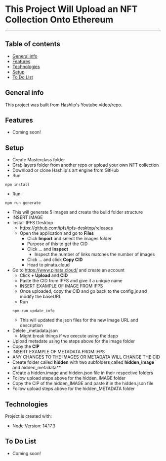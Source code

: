 # This Project Will Upload an NFT Collection Onto Ethereum

---

## Table of contents

- [General info](#general-info)
- [Features](#features)
- [Technologies](#technologies)
- [Setup](#setup)
- [To Do List](#to-do-list)

## General info

This project was built from Hashlip's Youtube video/repo.

## Features

- Coming soon!

## Setup

- Create Masterclass folder
- Grab layers folder from another repo or upload your own NFT collection
- Download or clone Hashlip's art engine from GitHub
- Run
```
npm install
```
- Run
```
npm run generate
```
- This will generate 5 images and create the build folder structure
- INSERT IMAGE
- Install IPFS Desktop
  - https://github.com/ipfs/ipfs-desktop/releases
  - Open the application and go to **Files**
    - Click **Import** and select the images folder
    - Purpose of this to get the CID
    - Click ... and **Inspect**
      - Inspect the number of links matches the number of images
    - Click ... and click **Copy CID**
    - Head to pinata.cloud
- Go to https://www.pinata.cloud/ and create an account
  - Click **+ Upload** and **CID**
  - Paste the CID from IPFS and give it a unique name
  - INSERT EXAMPLE OF IMAGE FROM IFPS
  - Once uploaded, copy the CID and go back to the config.js and modify the baseURL
  - Run
  ```
  npm run update_info
  ```
    - This will updated the json files for the new image URL and description
- Delete _metadata.json
    - Might break things if we execute using the dapp
- Upload metadate using the steps above for the image folder
- Copy the **CIP**
- INSERT EXAMPLE OF METADATA FROM IFPS
- ANY CHANGES TO THE IMAGES OR METADATA WILL CHANGE THE CID
- Create folder called **hidden** with two subfolders called **hidden_image** and *h*idden_metadata**
- Create a hidden.image and hidden.json file in their respective folders
- Follow upload steps above for the hidden_IMAGE folder
- Copy the CIP of the hidden_IMAGE and paste it in the hidden.json file
- Follow upload steps above for the hidden_METADATA folder


## Technologies

Project is created with:

- Node Version: 14.17.3

## To Do List

- Coming soon!
